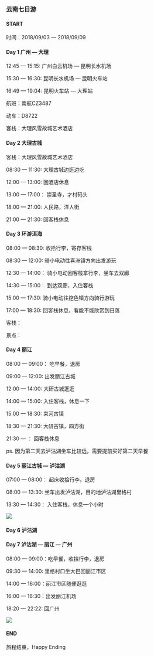 ### 云南七日游

#### START

时间：2018/09/03 — 2018/09/09



#### Day 1 广州 — 大理 

12:45 — 15:15:	广州白云机场 — 昆明长水机场

15:30 — 16:30:	昆明长水机场 — 昆明火车站

16:49 —	19:04:	昆明火车站 — 大理站

航班：南航CZ3487

动车：D8722

客栈：大理风雪故城艺术酒店



#### Day 2 大理古城

客栈：大理风雪故城艺术酒店

08:30 — 11:30:	大理古城边逛边吃

12:00 — 13:00:	回酒店休息	

13:00 — 17:00：	崇圣寺，才村码头

18:00 — 21:00:	人民路，洋人街

21:00 — 21:30:	回客栈休息



####  Day 3 环游洱海

08:00 — 08:30:	收拾行李，寄存客栈

08:30 — 12:00:	骑小电动往喜洲镇方向出发游玩

12:30 — 14:00：   骑小电动回客栈拿行李，坐车去双廊

14:30 — 15:00：	到达双廊，入住客栈

15:00 — 17:30:	骑小电动往挖色镇方向骑行游玩

17:00 — 18:30:	回客栈休息，看能不能欣赏到日落



客栈：

景点：



#### Day 4 丽江

08:00 — 09:00：	吃早餐，退房

09:00 — 12:00:	出发丽江古城

12:00 — 14:00:	大研古城逛逛

14:00 — 15:00:	入住客栈，休息一下

15:00 — 18:30:	束河古镇

18:30 — 21:30:	大研古镇，四方街

21:30 —		 ：	回客栈休息

ps. 因为第二天去泸沽湖坐车比较远，需要提前买好第二天早餐



#### Day 5 丽江古城 — 泸沽湖

07:00 — 08:00：	起床收拾行李，退房

08:00 — 13:30:	坐车出发泸沽湖，目的地泸沽湖里格村

13:30 — 14:30：	入住客栈，休息一个小时

![](http://b3-q.mafengwo.net/s11/M00/C6/0D/wKgBEFr-iqiADgqAAAHYz9vQuEI925.png?imageView2%2F2%2Fw%2F650%2Fq%2F90%7Cwatermark%2F1%2Fimage%2FaHR0cDovL24xLXEubWFmZW5nd28ubmV0L3MxMS9NMDAvOTEvNzAvd0tnQkVGcF9faTZBUHYtZEFBQUwxMzg3aE0wNjk5LnBuZw%3D%3D%2Fgravity%2FSouthEast%2Fdx%2F10%2Fdy%2F11)

#### Day 6 泸沽湖





#### Day 7 泸沽湖 — 丽江 — 广州

08:00 — 09:00：吃早餐，收拾行李，退房

09:30 — 14:00:  里格村口坐大巴回丽江市区

14:00 — 16:00：丽江市区随便逛逛

16:00 — 16:30：出发丽江机场

18:20 — 22:22:   回广州

![](http://n4-q.mafengwo.net/s11/M00/C7/78/wKgBEFr-i6CAN1viAAI5OmouT7I712.png?imageView2%2F2%2Fw%2F629%2Fq%2F90%7Cwatermark%2F1%2Fimage%2FaHR0cDovL24xLXEubWFmZW5nd28ubmV0L3MxMS9NMDAvOTEvNzAvd0tnQkVGcF9faTZBUHYtZEFBQUwxMzg3aE0wNjk5LnBuZw%3D%3D%2Fgravity%2FSouthEast%2Fdx%2F10%2Fdy%2F11)

#### END

旅程结束，Happy Ending















